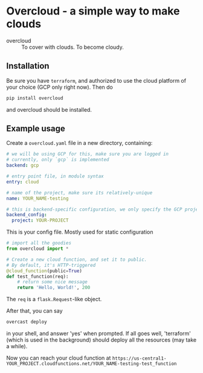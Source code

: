 # Overcloud - a simple way to make clouds

<dl>
<dt>overcloud</dt>
<dd>To cover with clouds. To become cloudy.</dd>
</dl>

## Installation

Be sure you have `terraform`, and authorized to use the cloud platform of your choice (GCP only right now). Then do
```bash
pip install overcloud
```
and overcloud should be installed.

## Example usage

Create a `overcloud.yaml` file in a new directory, containing:

```yaml
# we will be using GCP for this, make sure you are logged in
# currently, only `gcp` is implemented
backend: gcp

# entry point file, in module syntax
entry: cloud

# name of the project, make sure its relatively-unique
name: YOUR_NAME-testing

# this is backend-specific configuration, we only specify the GCP project
backend_config:
  project: YOUR-PROJECT
```

This is your config file. Mostly used for static configuration

```py
# import all the goodies
from overcloud import *

# Create a new cloud function, and set it to public.
# By default, it's HTTP-triggered
@cloud_function(public=True)
def test_function(req):
    # return some nice message
    return 'Hello, World!', 200
```

The `req` is a `flask.Request`-like object.

After that, you can say
```sh
overcast deploy
```
in your shell, and answer 'yes' when prompted. If all goes well, 'terraform' (which is used in the background) should deploy all the resources (may take a while).

Now you can reach your cloud function at `https://us-central1-YOUR_PROJECT.cloudfunctions.net/YOUR_NAME-testing-test_function`
